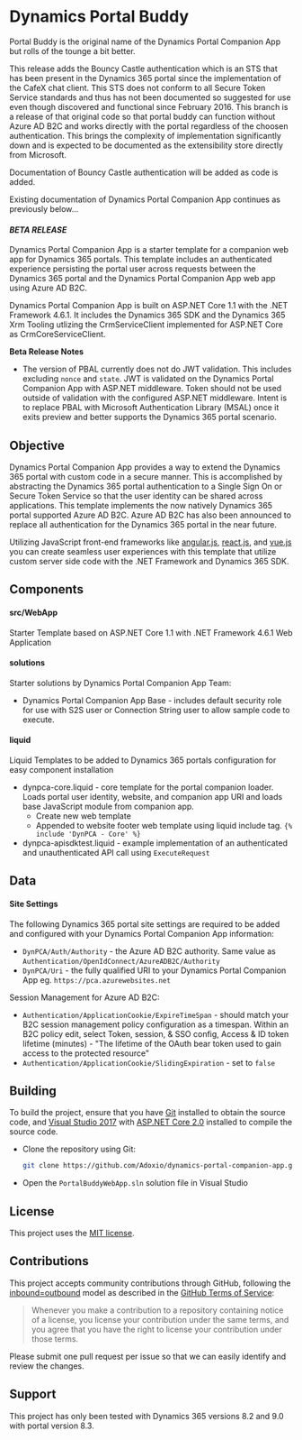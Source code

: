 # Dynamics Portal Buddy

Portal Buddy is the original name of the Dynamics Portal Companion App but rolls of the tounge a bit better.  

This release adds the Bouncy Castle authentication which is an STS that has been present in the Dynamics 365 portal since the implementation of the CafeX chat client.  This STS does not conform to all Secure Token Service standards and thus has not been documented so suggested for use even though discovered and functional since February 2016.  This branch is a release of that original code so that portal buddy can function without Azure AD B2C and works directly with the portal regardless of the choosen authentication.  This brings the complexity of implementation significantly down and is expected to be documented as the extensibility store directly from Microsoft.

Documentation of Bouncy Castle authentication will be added as code is added.

Existing documentation of Dynamics Portal Companion App continues as previously below...

#### *BETA RELEASE*

Dynamics Portal Companion App is a starter template for a companion web app for Dynamics 365 portals.  This template includes an authenticated experience persisting the portal user across requests between the Dynamics 365 portal and the Dynamics Portal Companion App web app using Azure AD B2C.

Dynamics Portal Companion App is built on ASP.NET Core 1.1 with the .NET Framework 4.6.1.  It includes the Dynamics 365 SDK and the Dynamics 365 Xrm Tooling utlizing the CrmServiceClient implemented for ASP.NET Core as CrmCoreServiceClient.

 **Beta Release Notes**
* The version of PBAL currently does not do JWT validation.  This includes excluding `nonce` and `state`.  JWT is validated on the Dynamics Portal Companion App with ASP.NET middleware.  Token should not be used outside of validation with the configured ASP.NET middleware.  Intent is to replace PBAL with Microsoft Authentication Library (MSAL) once it exits preview and better supports the Dynamics 365 portal scenario.

## Objective

Dynamics Portal Companion App provides a way to extend the Dynamics 365 portal with custom code in a secure manner.  This is accomplished by abstracting the Dynamics 365 portal authentication to a Single Sign On or Secure Token Service so that the user identity can be shared across applications.  This template implements the now natively Dynamics 365 portal supported Azure AD B2C.  Azure AD B2C has also been announced to replace all authentication for the Dynamics 365 portal in the near future.

Utilizing JavaScript front-end frameworks like [angular.js](https://angular.io/), [react.js](https://facebook.github.io/react/), and [vue.js](https://vuejs.org/) you can create seamless user experiences with this template that utilize custom server side code with the .NET Framework and Dynamics 365 SDK.

## Components

#### src/WebApp
Starter Template based on ASP.NET Core 1.1 with .NET Framework 4.6.1 Web Application

#### solutions
Starter solutions by Dynamics Portal Companion App Team:
* Dynamics Portal Companion App Base - includes default security role for use with S2S user or Connection String user to allow sample code to execute.

#### liquid
Liquid Templates to be added to Dynamics 365 portals configuration for easy component installation
* dynpca-core.liquid - core template for the portal companion loader.  Loads portal user identity, website, and companion app URI and loads base JavaScript module from companion app.  
	* Create new web template
	* Appended to website footer web template using liquid include tag. `{% include 'DynPCA - Core' %}`
* dynpca-apisdktest.liquid - example implementation of an authenticated and unauthenticated API call using `ExecuteRequest`

## Data

#### Site Settings
The following Dynamics 365 portal site settings are required to be added and configured with your Dynamics Portal Companion App information:
* `DynPCA/Auth/Authority` - the Azure AD B2C authority.  Same value as `Authentication/OpenIdConnect/AzureADB2C/Authority`
* `DynPCA/Uri` - the fully qualified URI to your Dynamics Portal Companion App eg. `https://pca.azurewebsites.net`

Session Management for Azure AD B2C:
* `Authentication/ApplicationCookie/ExpireTimeSpan` - should match your B2C session management policy configuration as a timespan.  Within an B2C policy edit, select Token, session, & SSO config, Access & ID token lifetime (minutes) - "The lifetime of the OAuth bear token used to gain access to the protected resource"
* `Authentication/ApplicationCookie/SlidingExpiration` - set to `false`


## Building

To build the project, ensure that you have [Git](https://git-scm.com/downloads) installed to obtain the source code, and [Visual Studio 2017](https://docs.microsoft.com/en-us/visualstudio/welcome-to-visual-studio) with [ASP.NET Core 2.0](https://www.microsoft.com/net/download/core) installed to compile the source code.

- Clone the repository using Git:
  ```sh
  git clone https://github.com/Adoxio/dynamics-portal-companion-app.git
  ```
- Open the `PortalBuddyWebApp.sln` solution file in Visual Studio

## License

This project uses the [MIT license](https://opensource.org/licenses/MIT).

## Contributions

This project accepts community contributions through GitHub, following the [inbound=outbound](https://opensource.guide/legal/#does-my-project-need-an-additional-contributor-agreement) model as described in the [GitHub Terms of Service](https://help.github.com/articles/github-terms-of-service/#6-contributions-under-repository-license):
> Whenever you make a contribution to a repository containing notice of a license, you license your contribution under the same terms, and you agree that you have the right to license your contribution under those terms.

Please submit one pull request per issue so that we can easily identify and review the changes.

## Support
This project has only been tested with Dynamics 365 versions 8.2 and 9.0 with portal version 8.3.